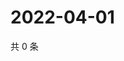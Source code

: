 # 2022-04-01

共 0 条

<!-- BEGIN WEIBO -->
<!-- 最后更新时间 Fri Apr 01 2022 20:29:51 GMT+0800 (China Standard Time) -->

<!-- END WEIBO -->

